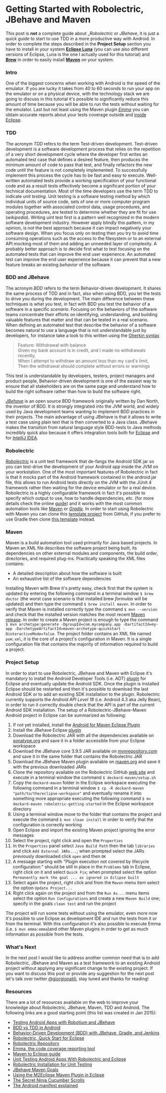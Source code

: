 Getting Started with Robolectric, JBehave and Maven
======
This post is **not** a complete guide about __Robolectric_ or _JBehave_, it is just a quick guide to start to use TDD in a more productive way with Android. In order to complete the steps described in the **Project Setup** section you have to install in your system [**Eclipse Luna**](https://projects.eclipse.org/releases/luna) (you can use also different versions of Eclipse, Luna is the one I actually used for this tutorial) and [**Brew**](http://brew.sh/) in order to easily install [**Maven**](http://maven.apache.org/) on your system.

### Intro
One of the biggest concerns when working with Android is the speed of the emulator. If you are lucky it takes from 40 to 60 seconds to run your app on the emulator or on a physical device, with the technology stack we are going to discuss in this tutorial it's possible to significantly reduce this amount of time because you will be able to run the tests without waiting for the emulator. Last but not least using the Maven plugin [_Emma_](http://emma.sourceforge.net/) you can obtain accurate reports about your tests coverage outside and [inside Eclipse](https://wiki.eclipse.org/Code_Coverage_with_Emma#Setup). 

### TDD
The acronym _TDD_ refers to the term Test-driven development. Test-driven development is a software development process that relies on the repetition of a very short development cycle where the developer  first writes an automated test case that defines a desired feature, then produces the minimum amount of code to pass that test, and finally refactors the new code until the feature is not completely implemented. To successfully implement this process the cycle has to be fast and easy to execute.
Well-written automated tests provide a working specification of your functional code and as a result tests effectively become a significant portion of your technical documentation.
Most of the time developers use the term TDD to indicate _unit testing_. Unit testing is a software testing method by which individual units of source code, sets of one or more computer program modules together with associated control data, usage procedures, and operating procedures, are tested to determine whether they are fit for use (_wikipedia_). 
Writing uint test first is a pattern well recognized in the modern software development industry. 
However apply blindly this pattern, in my opinion, is not the best approach because it can impact negatively your software design. When you focus only on testing then you try to avoid time consuming operations such as the access to the filesystem or to an external API mocking most of them and adding an unneeded layer of complexity. A probably better approach is to decide first what to test focusing on the automated tests that can improve the end user experience. An automated test can improve the end user experience because it can prevent that a new feature breaks an existing _behavior_ of the software.

### BDD and JBehave
The acronym _BDD_ refers to the term Behavior-driven development. It shares the same process of TDD and in fact, also when using BDD, you let the tests to drive you during the development. The main difference between these techniques is what you test, in fact with BDD you test the behavior of a software in a specific _scenario_. Focusing on the behaviors of the software teams concentrate their efforts on identifying, understanding, and building valuable features that matter and that can be tested in a real scenario. When defining an automated test that describe the behavior of a software becomes natural to use a language that is not understandable just by developers, for instance take a look to this written using the [Gherkin syntax](https://github.com/cucumber/cucumber/wiki/Gherkin) 

> Feature: Withdrawal with balance <br>
> Given my bank account is in credit, and I made no withdrawals recently, <br>
> When I attempt to withdraw an amount less than my card's limit, <br>
> Then the withdrawal should complete without errors or warnings

This test is understandable by developers, testers, project managers and product people, Behavior-driven development is one of the easiest way to ensure that all stakeholders are on the same page and understand how to build the right software rather than how to build the software right.

[_JBehave_](http://jbehave.org/) is an open source BDD framework originally written by Dan North, the inventor of BDD. It is strongly integrated into the JVM world, and widely used by Java development teams wanting to implement BDD practices in their projects. The main advantage of using JBehave is that it allows to write a test case using plain text that is then converted to a Java class. JBehave makes the transition from natural language style BDD-tests to Java methods incredibly quick also because it offers integration tools both for [Eclipse](http://jbehave.org/eclipse-integration.html) and for [IntelliJ IDEA](https://github.com/witspirit/IntelliJBehave).

### Robolectric
[_Robolectric_](http://robolectric.org/) is a unit test framework that de-fangs the Android SDK jar so you can test-drive the development of your Android app inside the JVM on your workstation. One of the most important features of Robolectric in fact is that it mocks part of the Android framework contained in the android.jar file, this allows  to run Android tests directly on the JVM with the JUnit 4 framework rather then waiting for the device emulator or for a real device. Robolectric is a highly configurable framework in fact it's possible to specify which output to use, how to handle dependencies, etc. (for more details check the online [guide](http://robolectric.org/configuring/)) and it works with the most common automation tools like [Maven](http://maven.apache.org/) or [_Gradle_](https://www.gradle.org/).
In order to start using Robolectric with Maven you can clone this [template project](https://github.com/robolectric/deckard-maven) from GitHub, if you prefer to use Gradle then clone [this template](https://github.com/robolectric/deckard-gradle) instead.

### Maven
Maven is a build automation tool used primarily for Java based projects. In Maven an XML file describes the software project being built, its dependencies on other external modules and components, the build order, directories, and required plug-ins. Practically speaking the XML files contains:

* A detailed description about how the software is built 
* An exhaustive list of the software dependencies

Installing Maven with Brew it's pretty easy, check first that the system is updated by entering the following command in a terminal window `$ brew doctor` (the worst case scenario is that installed brew _formulas_ will be updated) and then type the command `$ brew install maven`. In order to verify that Maven is installed correctly type the command `$ mvn --version` and check that the installed version matches the most recent [Maven release](http://maven.apache.org/release-notes-all.html). 
In order to create a Maven project is enough to type the command `$ mvn archetype:generate -DgroupId=com.mycompany.app -DartifactId=my-app -DarchetypeArtifactId=maven-archetype-quickstart -DinteractiveMode=false`. The project folder contains an XML file named `pom.xml`, it is the core of a project's configuration in Maven. It is a single configuration file that contains the majority of information required to build a project. 

### Project Setup
In order to start to use Robolectric, JBehave and Maven with Eclipse it's mandatory to install the Android Developer Tools (i.e. ADT) [plugin](http://developer.android.com/sdk/installing/installing-adt.html) for Eclipse and eventually update the Android SDK. Once the plugin is installed Eclipse should be restarted and then it's possible to download the last Android SDK or to add an existing SDK installation to the plugin.
Robolectric currently supports the _Android API Level 18_ (i.e. Android 4.3 aka Jelly Bean), in order to run it correctly double check that the API is part of the current Android SDK installation.
The setup of a Robolectric-JBehave-Maven Android project in Eclipse can be summarized as following:

1. If not yet installed, install the [Android for Maven Eclipse Plugin](http://rgladwell.github.io/m2e-android/)
2. Install the JBehave Eclipse [plugin](http://jbehave.org/reference/eclipse/updates/)
3. Download the Robolectric JAR with all the dependencies available on [sonatype.org](https://oss.sonatype.org/#nexus-search;gav~org.robolectric) and save it in a folder accessible from your Eclipse workspace
4. Download the JBehave core 3.9.5 JAR available on [mvnrepository.com](http://mvnrepository.com/artifact/org.jbehave/jbehave-core/3.9.5) and save it in the same folder that contains the   Robolectric JAR
5. Download the JBehave Maven plugin available on [maven.org](http://search.maven.org/#search|ga|1|jbehave-maven-plugin) and save it with the previous downloaded JARs
6. Clone the repository available on the Robolectric GitHub [web site](https://github.com/robolectric/deckard-maven) and execute in a terminal window the command `$ deckard-maven/setup.sh`
7. Copy the `deckard-maven` folder in the Eclipse workspace executing the following command in a terminal window `$ cp -R deckard-maven "path/to/the/eclipse-workspace"` and eventually rename it into something more appropriate executing the following command `$ mv deckard-maven roboletric-getting-started` in the Eclipse workspace directory
8. Using a terminal window move to the folder that contains the project and execute the command `$ mvn clean install` in order to verify that the configuration is correctly working
9. Open Eclipse and import the existing Maven project ignoring the error messages
10. Select the project, right click and open the `Properties`
11. In the `Properties` panel select `Java Build Path` then the tab `libraries` and click `Add External JARs...`; when prompted select the JARs previously downloaded click `open` and then `OK`
12. A message starting with "Plugin execution not covered by lifecycle configuration:" should be still in place in the `Problems` tab in Eclipse, right click on it and select `Quick Fix`; when prompted select the option `Permanently mark the goal ... as ignored in Eclipse built`
13. Select again the project, right click and from the `Maven` menu item select the option `Update Project...`
14. Right click again on the project and from the `Run As...` menu items select the option `Run Configurations` and create a new `Maven Build` one; specify in the goals `clean test` and run the project

The project will run some tests without using the emulator, even more now it's possible to use Eclipse as development IDE and run the tests from it or from the terminal. With this configuration it's also possible to execute Emma (i.e. `$ mvn emma:emma`)and other Maven plugins in order to get as much information as possible from the tests. 

### What's Next
In the next post I would like to address another common need that is to add Robolectric, JBehave and Maven as a test framework to an existing Android project without applying any significant change to the existing project.
If you want to discuss this post or provide any suggestion for the next post let's talk over twitter [@giorgionatili](https://www.twitter.com/giorgionatili), stay tuned and thanks for reading!

### Resources
There are a lot of resources available on the web to improve your knowledge about Robolectric, JBehave, Maven, TDD and Android. The following links are a good starting point (this list was created in Jan 2015):

* [Testing Android Apps with Robotium and JBehave](http://www.softwaretestingmagazine.com/knowledge/testing-android-apps-with-robotium-and-jbehave/)
* [BDD vs TDD in Android](http://mobilebytes.wordpress.com/2011/04/07/bdd-vs-tdd-in-android)
* [Behavior-Driven Development (BDD) with JBehave, Gradle, and Jenkins
](http://www.javacodegeeks.com/2012/09/behavior-driven-development-bdd-with.html)
* [Robolectric, Quick Start for Eclipse](http://robolectric.org/eclipse-quick-start/)
* [Robolectric Repository](https://github.com/robolectric/robolectric)
* [Emma, the code coverage reporting tool](http://emma.sourceforge.net/maven-emma-plugin/)
* [Maven to Eclipse guide](https://www.eclipse.org/m2e/documentation/m2e-execution-not-covered.html)
* [Unit Testing Android Apps With Robolectric and Eclipse](http://www.peterfriese.de/unit-testing-android-apps-with-robolectric-and-eclipse/)
* [Robolectric Installation for Unit Testing](https://github.com/codepath/android_guides/wiki/Robolectric-Installation-for-Unit-Testing)
* [JBehave Maven Goals](http://jbehave.org/reference/stable/maven-goals.html)
* [Using the M2Eclipse Maven Plugin in Eclipse](https://wiki.openmrs.org/display/docs/Using+the+M2Eclipse+Maven+Plugin+in+Eclipse)
* [The Secret Ninja Cucumber Scrolls](http://collection.openlibra.com.s3.amazonaws.com/pdf/cuke4ninja-2011-03-16.pdf?AWSAccessKeyId=AKIAIGY5Y2YOT7GYM5UQ&Signature=09WGDgslpT0535GSDBxO5WkSBus%3D&Expires=1420323590)
* [The Android manifest explained](https://www.cs.cmu.edu/~srini/15-446/android/android-sdk-linux_x86-1.0_r2/docs/devel/bblocks-manifest.html)
